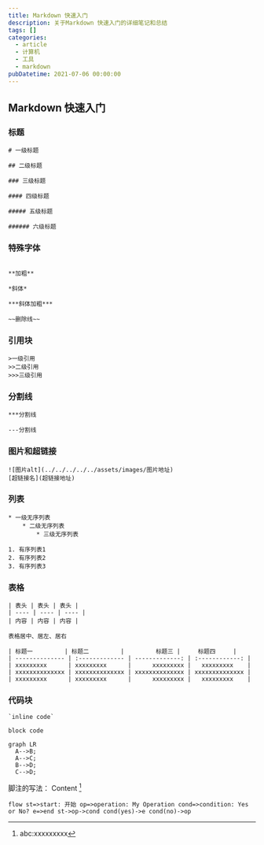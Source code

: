 ```yaml
---
title: Markdown 快速入门
description: 关于Markdown 快速入门的详细笔记和总结
tags: []
categories:
  - article
  - 计算机
  - 工具
  - markdown
pubDatetime: 2021-07-06 00:00:00
---
```


## Markdown 快速入门

### 标题

```plaintext
# 一级标题

## 二级标题

### 三级标题

#### 四级标题

##### 五级标题

###### 六级标题

```

### 特殊字体

```plaintext

**加粗**

*斜体*

***斜体加粗***

~~删除线~~
```

### 引用块

```plaintext
>一级引用
>>二级引用
>>>三级引用
```

### 分割线

```plaintext
***分割线

---分割线
```

### 图片和超链接

```plaintext
![图片alt](../../../../../assets/images/图片地址)
[超链接名](超链接地址)
```

### 列表

```plaintext
* 一级无序列表
    * 二级无序列表
        * 三级无序列表

1. 有序列表1
2. 有序列表2
3. 有序列表3
```

### 表格

```plaintext
| 表头 | 表头 | 表头 |
| ---- | ---- | ---- |
| 内容 | 内容 | 内容 |

表格居中、居左、居右

| 标题一         | 标题二         |         标题三 |     标题四     |
| -------------- | :------------- | -------------: | :------------: |
| xxxxxxxxx      | xxxxxxxxx      |      xxxxxxxxx |   xxxxxxxxx    |
| xxxxxxxxxxxxxx | xxxxxxxxxxxxxx | xxxxxxxxxxxxxx | xxxxxxxxxxxxxx |
| xxxxxxxxx      | xxxxxxxxx      |      xxxxxxxxx |   xxxxxxxxx    |
```

### 代码块

```plaintext
`inline code`

block code

```

```mermaid
graph LR
  A-->B;
  A-->C;
  B-->D;
  C-->D;
```

脚注的写法：
Content [^1]

[^1]: abc:xxxxxxxxx

​`flow st=>start: 开始 op=>operation: My Operation cond=>condition: Yes or No? e=>end st->op->cond cond(yes)->e cond(no)->op ​`

